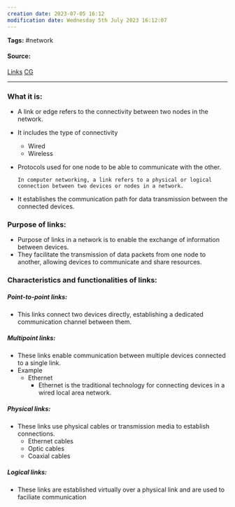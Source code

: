```yaml
---
creation date: 2023-07-05 16:12
modification date: Wednesday 5th July 2023 16:12:07
---
```


**Tags:** #network 

#### Source:
[Links](https://www.freetimelearning.com/software-interview-questions-and-answers.php?What-are-nodes-and-links?&id=5743)
[CG](https://chat.openai.com/share/92ea2fc9-0635-4f8d-8f3b-27d0e4944f74)

--------------------------------------

### What it is:

* A link or edge refers to the connectivity between two nodes in the network.
* It includes the type of connectivity
	* Wired
	* Wireless
* Protocols used for one node to be able to communicate with the other.
	
	`In computer networking, a link refers to a physical or logical connection between two devices or nodes in a network.`

* It establishes the communication path for data transmission between the connected devices.

### Purpose of links:

* Purpose of links in a network is to enable the exchange of information between devices.
* They facilitate the transmission of data packets from one node to another, allowing devices to communicate and share resources.

### Characteristics and functionalities of links:

##### Point-to-point links:
* This links connect two devices directly, establishing a dedicated communication channel between them.

##### Multipoint links:
* These links enable communication between multiple devices connected to a single link.
* Example
	* Ethernet
		* Ethernet is the traditional technology for connecting devices in a wired local area network.

##### Physical links:
* These links use physical cables or transmission media to establish connections.
	* Ethernet cables
	* Optic cables
	* Coaxial cables

##### Logical links:
* These links are established virtually over a physical link and are used to faciliate communication